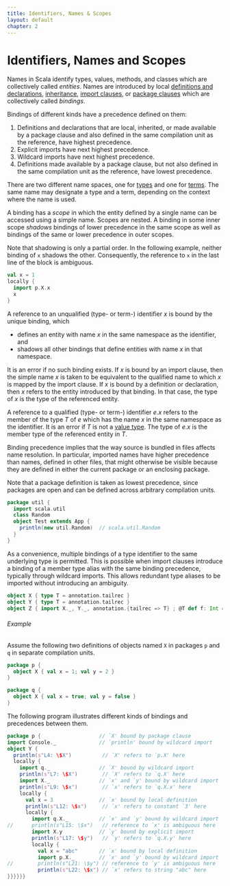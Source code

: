 ```yaml
---
title: Identifiers, Names & Scopes
layout: default
chapter: 2
---
```


# Identifiers, Names and Scopes

Names in Scala identify types, values, methods, and classes which are
collectively called _entities_. Names are introduced by local
[definitions and declarations](04-basic-declarations-and-definitions.html#basic-declarations-and-definitions),
[inheritance](05-classes-and-objects.html#class-members),
[import clauses](04-basic-declarations-and-definitions.html#import-clauses), or
[package clauses](09-top-level-definitions.html#packagings)
which are collectively called _bindings_.

Bindings of different kinds have a precedence defined on them:

1. Definitions and declarations that are local, inherited, or made
   available by a package clause and also defined in the same compilation unit
   as the reference, have highest precedence.
1. Explicit imports have next highest precedence.
1. Wildcard imports  have next highest precedence.
1. Definitions made available by a package clause, but not also defined in the
   same compilation unit as the reference, have lowest precedence.

There are two different name spaces, one for [types](03-types.html#types)
and one for [terms](06-expressions.html#expressions). The same name may designate a
type and a term, depending on the context where the name is used.

A binding has a _scope_ in which the entity defined by a single
name can be accessed using a simple name. Scopes are nested.  A binding
in some inner scope _shadows_ bindings of lower precedence in the
same scope as well as bindings of the same or lower precedence in outer
scopes.

Note that shadowing is only a partial order. In the following example,
neither binding of `x` shadows the other. Consequently, the
reference to `x` in the last line of the block is ambiguous.

```scala
val x = 1
locally {
  import p.X.x
  x
}
```

A reference to an unqualified (type- or term-) identifier $x$ is bound
by the unique binding, which

- defines an entity with name $x$ in the same namespace as the identifier, and
- shadows all other bindings that define entities with name $x$ in that
  namespace.

It is an error if no such binding exists.  If $x$ is bound by an
import clause, then the simple name $x$ is taken to be equivalent to
the qualified name to which $x$ is mapped by the import clause. If $x$
is bound by a definition or declaration, then $x$ refers to the entity
introduced by that binding. In that case, the type of $x$ is the type
of the referenced entity.

A reference to a qualified (type- or term-) identifier $e.x$ refers to
the member of the type $T$ of $e$ which has the name $x$ in the same
namespace as the identifier. It is an error if $T$ is not a [value type](03-types.html#value-types).
The type of $e.x$ is the member type of the referenced entity in $T$.

Binding precedence implies that the way source is bundled in files affects name resolution.
In particular, imported names have higher precedence than names, defined in other files,
that might otherwise be visible because they are defined in
either the current package or an enclosing package.

Note that a package definition is taken as lowest precedence, since packages
are open and can be defined across arbitrary compilation units.

```scala
package util {
  import scala.util
  class Random
  object Test extends App {
    println(new util.Random)  // scala.util.Random
  }
}
```

As a convenience, multiple bindings of a type identifier to the same
underlying type is permitted. This is possible when import clauses introduce
a binding of a member type alias with the same binding precedence, typically
through wildcard imports. This allows redundant type aliases to be imported
without introducing an ambiguity.

```scala
object X { type T = annotation.tailrec }
object Y { type T = annotation.tailrec }
object Z { import X._, Y._, annotation.{tailrec => T} ; @T def f: Int = { f ; 42 } }
```

###### Example

Assume the following two definitions of objects named `X` in packages `p` and `q`
in separate compilation units.

```scala
package p {
  object X { val x = 1; val y = 2 }
}

package q {
  object X { val x = true; val y = false }
}
```

The following program illustrates different kinds of bindings and
precedences between them.

```scala
package p {                   // `X' bound by package clause
import Console._              // `println' bound by wildcard import
object Y {
  println(s"L4: \$X")          // `X' refers to `p.X' here
  locally {
    import q._                // `X' bound by wildcard import
    println(s"L7: \$X")        // `X' refers to `q.X' here
    import X._                // `x' and `y' bound by wildcard import
    println(s"L9: \$x")        // `x' refers to `q.X.x' here
    locally {
      val x = 3               // `x' bound by local definition
      println(s"L12: \$x")     // `x' refers to constant `3' here
      locally {
        import q.X._          // `x' and `y' bound by wildcard import
//      println(s"L15: \$x")   // reference to `x' is ambiguous here
        import X.y            // `y' bound by explicit import
        println(s"L17: \$y")   // `y' refers to `q.X.y' here
        locally {
          val x = "abc"       // `x' bound by local definition
          import p.X._        // `x' and `y' bound by wildcard import
//        println(s"L21: \$y") // reference to `y' is ambiguous here
          println(s"L22: \$x") // `x' refers to string "abc" here
}}}}}}
```
